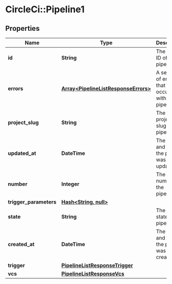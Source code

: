 # CircleCi::Pipeline1

## Properties
Name | Type | Description | Notes
------------ | ------------- | ------------- | -------------
**id** | **String** | The unique ID of the pipeline. | 
**errors** | [**Array&lt;PipelineListResponseErrors&gt;**](PipelineListResponseErrors.md) | A sequence of errors that have occurred within the pipeline. | 
**project_slug** | **String** | The project-slug for the pipeline. | 
**updated_at** | **DateTime** | The date and time the pipeline was last updated. | [optional] 
**number** | **Integer** | The number of the pipeline. | 
**trigger_parameters** | [**Hash&lt;String, null&gt;**](.md) |  | [optional] 
**state** | **String** | The current state of the pipeline. | 
**created_at** | **DateTime** | The date and time the pipeline was created. | 
**trigger** | [**PipelineListResponseTrigger**](PipelineListResponseTrigger.md) |  | 
**vcs** | [**PipelineListResponseVcs**](PipelineListResponseVcs.md) |  | [optional] 

